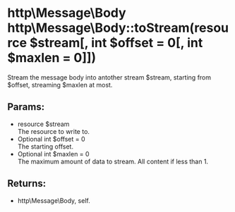 # http\Message\Body http\Message\Body::toStream(resource $stream[, int $offset = 0[, int $maxlen = 0]])

Stream the message body into antother stream $stream, starting from $offset, streaming $maxlen at most.

## Params:

* resource $stream  
  The resource to write to.
* Optional int $offset = 0  
  The starting offset.
* Optional int $maxlen = 0  
  The maximum amount of data to stream. All content if less than 1.

## Returns:

* http\Message\Body, self.
